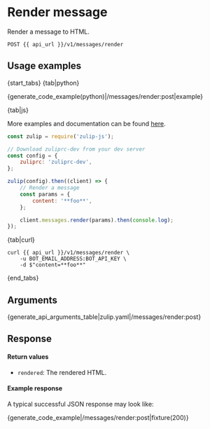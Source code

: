 # Render message

Render a message to HTML.

`POST {{ api_url }}/v1/messages/render`

## Usage examples

{start_tabs}
{tab|python}

{generate_code_example(python)|/messages/render:post|example}

{tab|js}

More examples and documentation can be found [here](https://github.com/zulip/zulip-js).
```js
const zulip = require('zulip-js');

// Download zuliprc-dev from your dev server
const config = {
    zuliprc: 'zuliprc-dev',
};

zulip(config).then((client) => {
    // Render a message
    const params = {
        content: '**foo**',
    };

    client.messages.render(params).then(console.log);
});
```

{tab|curl}

```
curl {{ api_url }}/v1/messages/render \
    -u BOT_EMAIL_ADDRESS:BOT_API_KEY \
    -d $"content=**foo**"

```

{end_tabs}

## Arguments

{generate_api_arguments_table|zulip.yaml|/messages/render:post}

## Response

#### Return values

* `rendered`: The rendered HTML.

#### Example response

A typical successful JSON response may look like:

{generate_code_example|/messages/render:post|fixture(200)}
